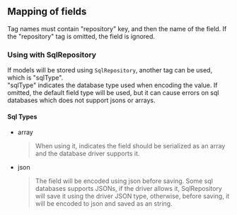 ## Mapping of fields  
Tag names must contain "repository" key, and then the name of the field. If the "repository" tag is omitted, the field is ignored.  


### Using with SqlRepository
If models will be stored using `SqlRepository`, another tag can be used, which is "sqlType".  
"sqlType" indicates the database type used when encoding the value. If omitted, the default field type will be used, but it can cause errors
on sql databases which does not support jsons or arrays.

#### Sql Types
- array
    > When using it, indicates the field should be serialized as an array and the database driver supports it.

- json
    > The field will be encoded using json before saving. Some sql databases supports JSONs, if the driver allows it, SqlRepository will save it
    > using the driver JSON type, otherwise, before saving, it will be encoded to json and saved as an string. 

